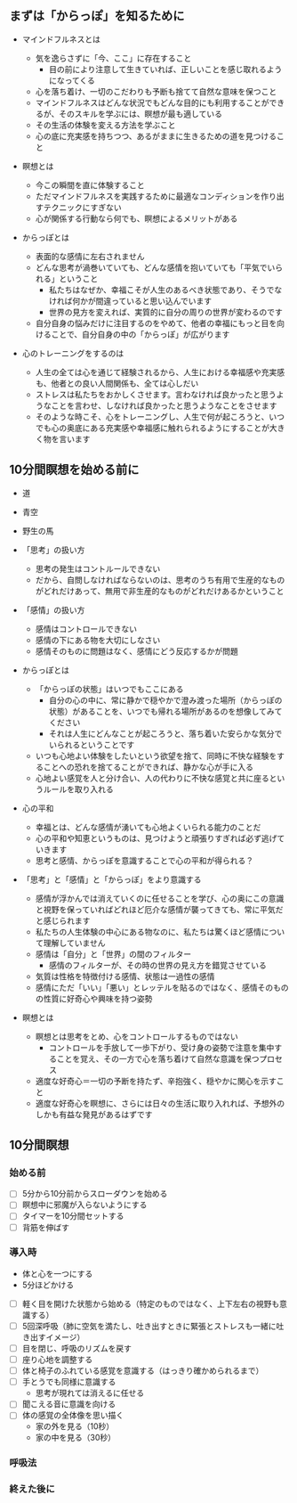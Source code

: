 ## まずは「からっぽ」を知るために

- マインドフルネスとは
  - 気を逸らさずに「今、ここ」に存在すること
    - 目の前により注意して生きていれば、正しいことを感じ取れるようになってくる
  - 心を落ち着け、一切のこだわりも予断も捨てて自然な意味を保つこと
  - マインドフルネスはどんな状況でもどんな目的にも利用することができるが、そのスキルを学ぶには、瞑想が最も適している
  - その生活の体験を変える方法を学ぶこと
  - 心の底に充実感を持ちつつ、あるがままに生きるための道を見つけること

- 瞑想とは
  - 今この瞬間を直に体験すること
  - ただマインドフルネスを実践するために最適なコンディションを作り出すテクニックにすぎない
  - 心が関係する行動なら何でも、瞑想によるメリットがある

- からっぽとは
  - 表面的な感情に左右されません
  - どんな思考が渦巻いていても、どんな感情を抱いていても「平気でいられる」ということ
    - 私たちはなぜか、幸福こそが人生のあるべき状態であり、そうでなければ何かが間違っていると思い込んでいます
    - 世界の見方を変えれば、実質的に自分の周りの世界が変わるのです
  - 自分自身の悩みだけに注目するのをやめて、他者の幸福にもっと目を向けることで、自分自身の中の「からっぽ」が広がります

- 心のトレーニングをするのは
  - 人生の全ては心を通じて経験されるから、人生における幸福感や充実感も、他者との良い人間関係も、全ては心しだい
  - ストレスは私たちをおかしくさせます。言わなければ良かったと思うようなことを言わせ、しなければ良かったと思うようなことをさせます
  - そのような時こそ、心をトレーニングし、人生で何が起ころうと、いつでも心の奥底にある充実感や幸福感に触れられるようにすることが大きく物を言います

## 10分間瞑想を始める前に
- 道
- 青空
- 野生の馬

- 「思考」の扱い方
  - 思考の発生はコントルールできない
  - だから、自問しなければならないのは、思考のうち有用で生産的なものがどれだけあって、無用で非生産的なものがどれだけあるかということ
- 「感情」の扱い方
  - 感情はコントロールできない
  - 感情の下にある物を大切にしなさい
  - 感情そのものに問題はなく、感情にどう反応するかが問題
- からっぽとは
  - 「からっぽの状態」はいつでもここにある
    - 自分の心の中に、常に静かで穏やかで澄み渡った場所（からっぽの状態）があることを、いつでも帰れる場所があるのを想像してみてください
    - それは人生にどんなことが起ころうと、落ち着いた安らかな気分でいられるということです
  - いつも心地よい体験をしたいという欲望を捨て、同時に不快な経験をすることへの恐れを捨てることができれば、静かな心が手に入る
  - 心地よい感覚を人と分け合い、人の代わりに不快な感覚と共に座るというルールを取り入れる
- 心の平和
  - 幸福とは、どんな感情が湧いても心地よくいられる能力のことだ
  - 心の平和や知恵というものは、見つけようと頑張りすぎれば必ず逃げていきます
  - 思考と感情、からっぽを意識することで心の平和が得られる？
- 「思考」と「感情」と「からっぽ」をより意識する
  - 感情が浮かんでは消えていくのに任せることを学び、心の奥にこの意識と視野を保っていればどれほど厄介な感情が襲ってきても、常に平気だと感じられます
  - 私たちの人生体験の中心にある物なのに、私たちは驚くほど感情について理解していません
  - 感情は「自分」と「世界」の間のフィルター
    - 感情のフィルターが、その時の世界の見え方を錯覚させている
  - 気質は性格を特徴付ける感情、状態は一過性の感情
  - 感情にただ「いい」「悪い」とレッテルを貼るのではなく、感情そのものの性質に好奇心や興味を持つ姿勢
- 瞑想とは
  - 瞑想とは思考をとめ、心をコントロールするものではない
    - コントロールを手放して一歩下がり、受け身の姿勢で注意を集中することを覚え、その一方で心を落ち着けて自然な意識を保つプロセス
  - 適度な好奇心＝一切の予断を持たず、辛抱強く、穏やかに関心を示すこと
  - 適度な好奇心を瞑想に、さらには日々の生活に取り入れれば、予想外のしかも有益な発見があるはずです

## 10分間瞑想
### 始める前
- [ ] 5分から10分前からスローダウンを始める
- [ ] 瞑想中に邪魔が入らないようにする
- [ ] タイマーを10分間セットする
- [ ] 背筋を伸ばす

### 導入時
- 体と心を一つにする
- 5分ほどかける
- [ ] 軽く目を開けた状態から始める（特定のものではなく、上下左右の視野も意識する）
- [ ] 5回深呼吸（肺に空気を満たし、吐き出すときに緊張とストレスも一緒に吐き出すイメージ）
- [ ] 目を閉じ、呼吸のリズムを戻す
- [ ] 座り心地を調整する
- [ ] 体と椅子のふれている感覚を意識する（はっきり確かめられるまで）
- [ ] 手とうでも同様に意識する
  - 思考が現れては消えるに任せる
- [ ] 聞こえる音に意識を向ける
- [ ] 体の感覚の全体像を思い描く
  - 家の外を見る（10秒）
  - 家の中を見る（30秒）

### 呼吸法

### 終えた後に